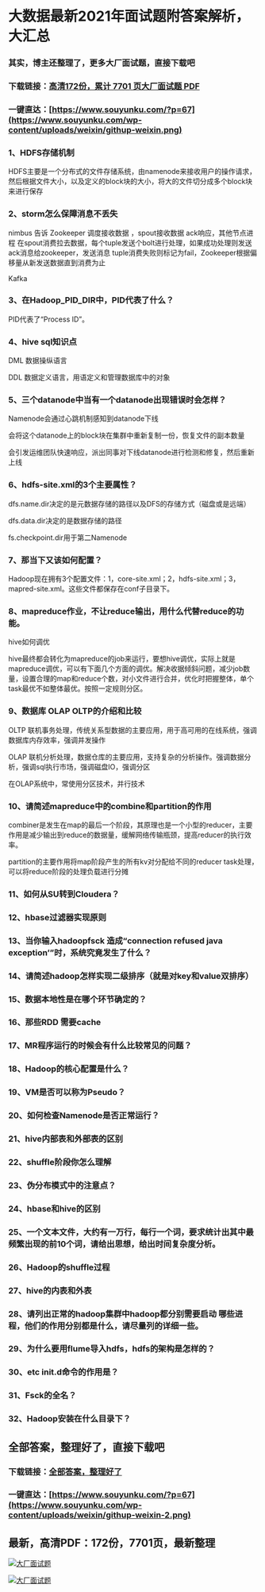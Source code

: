 # 大数据最新2021年面试题附答案解析，大汇总

### 其实，博主还整理了，更多大厂面试题，直接下载吧

### 下载链接：[高清172份，累计 7701 页大厂面试题  PDF](https://github.com/souyunku/DevBooks/blob/master/docs/index.md)

### 一键直达：[https://www.souyunku.com/?p=67](https://www.souyunku.com/wp-content/uploads/weixin/githup-weixin.png)



### 1、HDFS存储机制

HDFS主要是一个分布式的文件存储系统，由namenode来接收用户的操作请求，然后根据文件大小，以及定义的block块的大小，将大的文件切分成多个block块来进行保存


### 2、storm怎么保障消息不丢失

nimbus 告诉 Zookeeper 调度接收数据 ，spout接收数据 ack响应，其他节点进程 在spout消费拉去数据，每个tuple发送个bolt进行处理，如果成功处理则发送ack消息给zookeeper，发送消息 tuple消费失败则标记为fail，Zookeeper根据偏移量从新发送数据直到消费为止

Kafka


### 3、在Hadoop_PID_DIR中，PID代表了什么？

PID代表了“Process ID”。


### 4、hive sql知识点

DML 数据操纵语言

DDL 数据定义语言，用语定义和管理数据库中的对象


### 5、三个datanode中当有一个datanode出现错误时会怎样？

Namenode会通过心跳机制感知到datanode下线

会将这个datanode上的block块在集群中重新复制一份，恢复文件的副本数量

会引发运维团队快速响应，派出同事对下线datanode进行检测和修复，然后重新上线


### 6、hdfs-site.xml的3个主要属性？

dfs.name.dir决定的是元数据存储的路径以及DFS的存储方式（磁盘或是远端）

dfs.data.dir决定的是数据存储的路径

fs.checkpoint.dir用于第二Namenode


### 7、那当下又该如何配置？

Hadoop现在拥有3个配置文件：1，core-site.xml；2，hdfs-site.xml；3，mapred-site.xml。这些文件都保存在conf子目录下。


### 8、mapreduce作业，不让reduce输出，用什么代替reduce的功能。

hive如何调优

hive最终都会转化为mapreduce的job来运行，要想hive调优，实际上就是mapreduce调优，可以有下面几个方面的调优。解决收据倾斜问题，减少job数量，设置合理的map和reduce个数，对小文件进行合并，优化时把握整体，单个task最优不如整体最优。按照一定规则分区。


### 9、数据库 OLAP OLTP的介绍和比较

OLTP 联机事务处理，传统关系型数据的主要应用，用于高可用的在线系统，强调数据库内存效率，强调并发操作

OLAP 联机分析处理，数据仓库的主要应用，支持复杂的分析操作。强调数据分析，强调sql执行市场，强调磁盘IO，强调分区

在OLAP系统中，常使用分区技术，并行技术


### 10、请简述mapreduce中的combine和partition的作用

combiner是发生在map的最后一个阶段，其原理也是一个小型的reducer，主要作用是减少输出到reduce的数据量，缓解网络传输瓶颈，提高reducer的执行效率。

partition的主要作用将map阶段产生的所有kv对分配给不同的reducer task处理，可以将reduce阶段的处理负载进行分摊


### 11、如何从SU转到Cloudera？
### 12、hbase过滤器实现原则
### 13、当你输入hadoopfsck 造成“connection refused java exception’”时，系统究竟发生了什么？
### 14、请简述hadoop怎样实现二级排序（就是对key和value双排序）
### 15、数据本地性是在哪个环节确定的？
### 16、那些RDD 需要cache
### 17、MR程序运行的时候会有什么比较常见的问题？
### 18、Hadoop的核心配置是什么？
### 19、VM是否可以称为Pseudo？
### 20、如何检查Namenode是否正常运行？
### 21、hive内部表和外部表的区别
### 22、shuffle阶段你怎么理解
### 23、伪分布模式中的注意点？
### 24、hbase和hive的区别
### 25、一个文本文件，大约有一万行，每行一个词，要求统计出其中最频繁出现的前10个词，请给出思想，给出时间复杂度分析。
### 26、Hadoop的shuffle过程
### 27、hive的内表和外表
### 28、请列出正常的hadoop集群中hadoop都分别需要启动 哪些进程，他们的作用分别都是什么，请尽量列的详细一些。
### 29、为什么要用flume导入hdfs，hdfs的架构是怎样的？
### 30、etc init.d命令的作用是？
### 31、Fsck的全名？
### 32、Hadoop安装在什么目录下？




## 全部答案，整理好了，直接下载吧

### 下载链接：[全部答案，整理好了](https://www.souyunku.com/wp-content/uploads/weixin/githup-weixin-2.png)

### 一键直达：[https://www.souyunku.com/?p=67](https://www.souyunku.com/wp-content/uploads/weixin/githup-weixin-2.png)


## 最新，高清PDF：172份，7701页，最新整理

[![大厂面试题](https://www.souyunku.com/wp-content/uploads/weixin/mst.png "架构师专栏")](https://www.souyunku.com/wp-content/uploads/weixin/githup-weixin.png "架构师专栏")

[![大厂面试题](https://www.souyunku.com/wp-content/uploads/weixin/githup-weixin.png "架构师专栏")](https://www.souyunku.com/wp-content/uploads/weixin/githup-weixin.png "架构师专栏")
